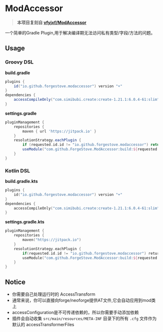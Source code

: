 # ModAccessor

> **本项目复刻自 [vfyjxf/ModAccessor](https://github.com/vfyjxf/ModAccessor)**

一个简单的Gradle Plugin,用于解决编译期无法访问私有类型/字段/方法的问题。

## Usage

### Groovy DSL

**build.gradle**

```groovy
plugins {
    id("io.github.forgestove.modaccessor") version "+"
}
dependencies {
    accessCompileOnly("com.simibubi.create:create-1.21.1:6.0.4-61:slim")
}
```

**settings.gradle**

```groovy
pluginManagement {
    repositories {
        maven { url 'https://jitpack.io' }
    }
    resolutionStrategy.eachPlugin {
        if (requested.id.id != "io.github.forgestove.modaccessor") return
        useModule("com.github.ForgeStove.ModAccessor:build:${requested.version ?: "+"}")
    }
}
```

### Kotlin DSL

**build.gradle.kts**

```kotlin
plugins {
	id("io.github.forgestove.modaccessor") version "+"
}
dependencies {
	accessCompileOnly("com.simibubi.create:create-1.21.1:6.0.4-61:slim")
}
```

**settings.gradle.kts**

```kotlin
pluginManagement {
	repositories {
		maven("https://jitpack.io")
	}
	resolutionStrategy.eachPlugin {
		if(requested.id.id != "io.github.forgestove.modaccessor") return@eachPlugin
		useModule("com.github.ForgeStove.ModAccessor:build:${requested.version ?: "+"}")
	}
}
```

## Notice

* 你需要自己处理运行时的 AccessTransform
* 通常来说，你可以直接向forge/neoforge提供AT文件,它会自动应用到mod类上
* accessConfiguration是不可传递依赖的，所以你需要手动添加依赖
* 插件会自动收集 `src/main/resources/META-INF` 目录下的所有 `.cfg` 文件作为默认的 accessTransformerFiles
